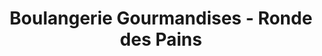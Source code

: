 ---
title: "Boulangerie Gourmandises - Ronde des Pains"
url: /saint-cloud/boulangerie-gourmandises-ronde-des-pains/
shop: Bäckerei
---